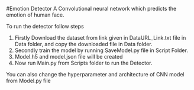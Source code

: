 #Emotion Detector
A Convolutional neural network which predicts the emotion of human face.

To run the detector follow steps
1. Firstly Download the dataset from link given in DataURL_Link.txt file in Data folder, and copy the downloaded file in Data folder.
2. Secondly train the model by running SaveModel.py file in Script Folder.
3. Model.h5 and model.json file will be created 
4. Now run Main.py from Scripts folder to run the Detector.

You can also change the hyperparameter and architecture of CNN model from Model.py file
